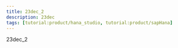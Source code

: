 ```yaml
---
title: 23dec_2
description: 23dec
tags: [tutorial:product/hana_studio, tutorial:product/sapHana]
---
```


23dec_2

